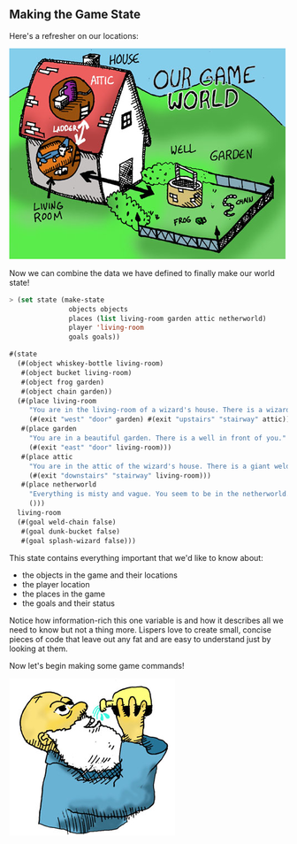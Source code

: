 ## Making the Game State

Here's a refresher on our locations:

![](../images/world.jpg)

Now we can combine the data we have defined to finally make our world state!

```lisp
> (set state (make-state
               objects objects
               places (list living-room garden attic netherworld)
               player 'living-room
               goals goals))
```
```lisp
#(state
  (#(object whiskey-bottle living-room)
   #(object bucket living-room)
   #(object frog garden)
   #(object chain garden))
  (#(place living-room
     "You are in the living-room of a wizard's house. There is a wizard snoring loudly on the couch."
     (#(exit "west" "door" garden) #(exit "upstairs" "stairway" attic)))
   #(place garden
     "You are in a beautiful garden. There is a well in front of you."
     (#(exit "east" "door" living-room)))
   #(place attic
     "You are in the attic of the wizard's house. There is a giant welding torch in the corner."
     (#(exit "downstairs" "stairway" living-room)))
   #(place netherworld
     "Everything is misty and vague. You seem to be in the netherworld.\nThere are no exits.\nYou could be here for a long, long time ..."
     ()))
  living-room
  (#(goal weld-chain false)
   #(goal dunk-bucket false)
   #(goal splash-wizard false)))
```

This state contains everything important that we'd like to know about:

 * the objects in the game and their locations
 * the player location
 * the places in the game
 * the goals and their status

Notice how information-rich this one variable is and how it describes all we need to know but not a thing more. Lispers love to create small, concise pieces of code that leave out any fat and are easy to understand just by looking at them.

Now let's begin making some game commands!

![](../images/drink.jpg)
